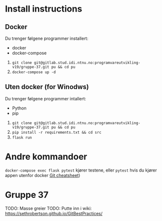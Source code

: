 # Install instructions
## Docker
Du trenger følgene programmer installert:
* docker
* docker-compose

1. `git clone git@gitlab.stud.idi.ntnu.no:programvareutvikling-v19/gruppe-37.git pu && cd pu`
2. `docker-compose up -d`

## Uten docker (for Winodws)
Du trenger følgene programmer intallert:
* Python
* pip
1. `git clone git@gitlab.stud.idi.ntnu.no:programvareutvikling-v19/gruppe-37.git pu && cd pu`
2. `pip install -r requirements.txt && cd src`
3. `flask run`

# Andre kommandoer
`docker-compose exec flask pytest` kjører testene, eller `pytest` hvis du kjører appen utenfor docker
[Git cheatsheet](https://gitlab.stud.idi.ntnu.no/programvareutvikling-v19/gruppe-37/wikis/Git-cheatsheet))

# Gruppe 37
TODO: Masse greier
TODO: Putte inn i wiki: https://sethrobertson.github.io/GitBestPractices/
